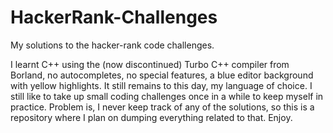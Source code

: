 # HackerRank-Challenges
My solutions to the hacker-rank code challenges.


I learnt C++ using the (now discontinued) Turbo C++ compiler from Borland, no autocompletes, no special features, a blue editor background with yellow highlights. It still remains to this day, my language of choice. I still like to take up small coding challenges once in a while to keep myself in practice. Problem is, I never keep track of any of the solutions, so this is a repository where I plan on dumping everything related to that. Enjoy.

